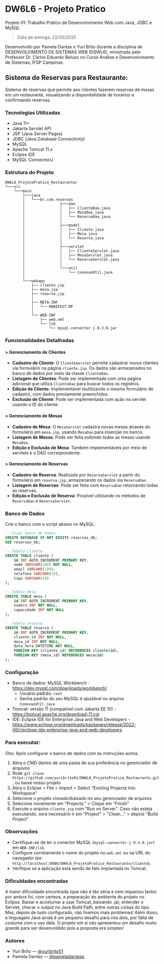 # DW6L6 - Projeto Pratico
Projeto 01: Trabalho Prático de Desenvolvimento Web com Java, JDBC e MySQL

> Data de entrega: 22/05/2025

Desenvolvido por Pamela Dantas e Yuri Brito durante a disciplina de DESENVOLVIMENTO DE SISTEMAS WEB (DSWL6), ministrada pelo Professor Dr. Carlos Eduardo Beluzo no Curso Análise e Desenvolvimento de Sistemas, IFSP Campinas.

## Sistema de Reservas para Restaurante:
Sistema de reservas que permite aos clientes fazerem reservas de mesas em um restaurante, visualizando a disponibilidade de horários e confirmando reservas.

### Tecnologias Utilizadas

- Java 11+
- Jakarta Servlet API
- JSP (Java Server Pages)
- JDBC (Java Database Connectivity)
- MySQL
- Apache Tomcat 11.x
- Eclipse IDE
- MySQL Connector/J

### Estrutura do Projeto

```
DW6L6_ProjetoPratico_Restaurante/
└───src
    └───main
        ├───java
        │   └───br.com.reservas
        │                ├───dao
        │                │   ├── ClienteDao.java
        │                │   ├── MesaDao.java
        │                │   └── ReservaDao.java
        │                │
        │                ├───model
        │                │   ├── Cliente.java
        │                │   ├── Mesa.java
        │                │   └── Reserva.java
        │                │
        │                ├───servlet
        │                │   ├── ClienteServlet.java
        │                │   ├── MesaServlet.java
        │                │   └── ReservaServlet.java
        │                │
        │                └───util
        │                    └── ConexaoUtil.java
        │
        └───webapp
            ├── cliente.jsp
            ├── mesa.jsp
            ├── reserva.jsp
            │
            ├── META-INF
            │   └── MANIFEST.MF
            │
            └── WEB-INF
                ├── web.xml
                └── lib
                    └── mysql-connector-j-9.3.0.jar
```

### Funcionalidades Detalhadas

#### > Gerenciamento de Clientes

- **Cadastro de Cliente**: O `ClienteServlet` permite cadastrar novos clientes via formulário na página `cliente.jsp`. Os dados são armazenados no banco de dados por meio da classe `ClienteDao`.
- **Listagem de Clientes**: Pode ser implementada com uma página adicional que utiliza `ClienteDao` para buscar todos os registros.
- **Edição de Cliente**: Implementável reutilizando o mesmo formulário de cadastro, com dados previamente preenchidos.
- **Exclusão de Cliente**: Pode ser implementada com ação no servlet usando o ID do cliente.

#### > Gerenciamento de Mesas

- **Cadastro de Mesa**: O `MesaServlet` cadastra novas mesas através do formulário em `mesa.jsp`, usando `MesaDao` para inserção no banco.
- **Listagem de Mesas**: Pode ser feita exibindo todas as mesas usando `MesaDao`.
- **Edição e Exclusão de Mesa**: Também implementáveis por meio de servlets e o DAO correspondente.

#### > Gerenciamento de Reservas

- **Cadastro de Reserva**: Realizado por `ReservaServlet` a partir do formulário em `reserva.jsp`, armazenando os dados via `ReservaDao`.
- **Listagem de Reservas**: Pode ser feita com `ReservaDao` retornando todas as reservas.
- **Edição e Exclusão de Reserva**: Possível utilizando os métodos de `ReservaDao` e `ReservaServlet`.

### Banco de Dados

Crie o banco com o script abaixo no MySQL:

```sql
-- Criar banco de dados
CREATE DATABASE IF NOT EXISTS reservas_db;
USE reservas_db;

-- Tabela cliente
CREATE TABLE cliente (
    id INT AUTO_INCREMENT PRIMARY KEY,
    nome VARCHAR(100) NOT NULL,
    email VARCHAR(100),
    telefone VARCHAR(20),
    tipo VARCHAR(50)
);

-- Tabela mesa
CREATE TABLE mesa (
    id INT AUTO_INCREMENT PRIMARY KEY,
    numero INT NOT NULL,
    capacidade INT NOT NULL
);

-- Tabela reserva
CREATE TABLE reserva (
    id INT AUTO_INCREMENT PRIMARY KEY,
    cliente_id INT NOT NULL,
    mesa_id INT NOT NULL,
    data_hora DATETIME NOT NULL,
    FOREIGN KEY (cliente_id) REFERENCES cliente(id),
    FOREIGN KEY (mesa_id) REFERENCES mesa(id)
);


```

### Configuração

- Banco de dados: MySQL Workbench - https://dev.mysql.com/downloads/workbench/
    - Usuário padrão: `root`
    - Senha padrão do seu MySQL é ajustável no arquivo `ConexaoUtil.java`
- Tomcat: versão 11 (compatível com Jakarta EE 10) - https://tomcat.apache.org/download-11.cgi
- IDE: Eclipse IDE for Enterprise Java and Web Developers - https://www.eclipse.org/downloads/packages/release/2022-06/r/eclipse-ide-enterprise-java-and-web-developers

### Para executar:
Obs: Após configurar o banco de dados com as instruções acima.
1.  Abra o CMD dentro de uma pasta de sua preferência no gerenciador de arquivos
2.  Rode `git clone https://github.com/yuribrito01/DW6L6_ProjetoPratico_Restaurante.git`, ou baixe nosso projeto
3.  Abra o Eclipse > File > Import > Select "Existing Projects into Workspace"
4.  Selecione o projeto clonado/baixado no seu gerenciador de arquivos
5.  Selecione novamente em "Projects:" > Clique em "Finish"
6.  Execute o arquivo `cliente.jsp` com "Run on Server". Caso não esteja executando, será necessário ir em "Project" > "Clean..." > depois "Build Project"

### Observações

- Certifique-se de ter o conector MySQL (`mysql-connector-j-9.3.0.jar`) em `WEB-INF/lib`.
- Configure corretamente o nome do projeto no `web.xml` ou na URL do navegador (ex: `http://localhost:8080/DW6L6_ProjetoPratico_Restaurante/cliente`).
- Verifique se a aplicação está sendo de fato implantada no Tomcat.

### Dificuldades encontradas

A maior dificuldade encontrada (que não é tão séria e nem impactou tanto) por ambos foi, com certeza, a preparação do ambiente do projeto no Eclipse. Baixar e acostumar a usar Tomcat, baixando .jar, entender o Servlet, checar o output no Java Build Path, entre outras coisas do tipo. Mas, depois de tudo configurado, não tivemos mais problemas!
Além disso, a linguagem Java ainda é um pequeno desafio para nós dois, por falta de costume com o uso dela. O projeto em si não apresentou um desafio muito grande para ser desenvoldido pois a proposta era simples!

### Autores

- Yuri Brito — [@yuribrito01](https://github.com/yuribrito01)
- Pamela Dantas — [@pameladantasp](https://github.com/pameladantasp)


